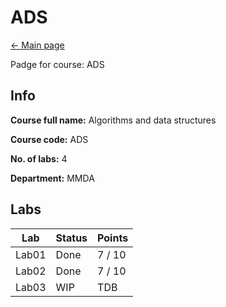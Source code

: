 # ADS

[<- Main page](../../)

Padge for course: ADS

## Info

**Course full name:** Algorithms and data structures

**Course code:** ADS

**No. of labs:** 4

**Department:** MMDA

## Labs

Lab | Status | Points |
--- | --- | --- 
Lab01 | Done | 7 / 10 |
Lab02 | Done | 7 / 10 |
Lab03 | WIP | TDB |

